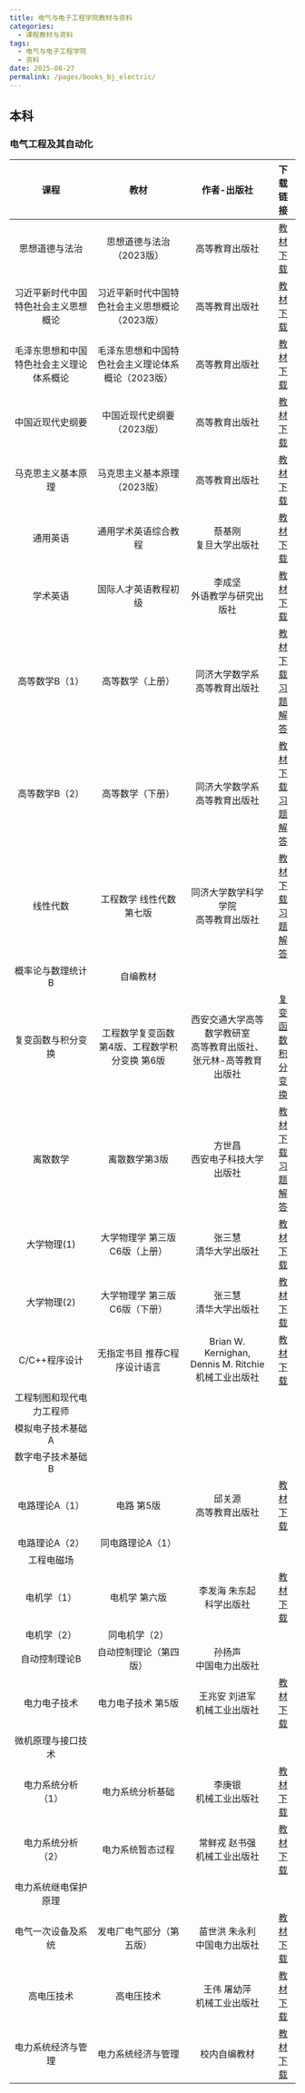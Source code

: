 ```yaml
---
title: 电气与电子工程学院教材与资料
categories: 
  - 课程教材与资料
tags: 
  - 电气与电子工程学院
  - 资料
date: 2025-08-27
permalink: /pages/books_bj_electric/
---
```


## 本科
### 电气工程及其自动化

| 课程 | 教材 | 作者-出版社 | 下载链接 |
| :--------------: | :-----------: | :-----------------: | :---------------------: |
|思想道德与法治|思想道德与法治（2023版）|高等教育出版社|<a href="https://onemanager.ncepuinfo.cc/NCEPUwiki/公共基础类课程/思想道德与法治（2023版）.pdf" target="_blank">教材下载</a>|
|习近平新时代中国特色社会主义思想概论|习近平新时代中国特色社会主义思想概论（2023版）|高等教育出版社|<a href="https://onemanager.ncepuinfo.cc/NCEPUwiki/公共基础类课程/习近平新时代中国特色社会主义思想概论（2023版）.pdf" target="_blank">教材下载</a>|
|毛泽东思想和中国特色社会主义理论体系概论|毛泽东思想和中国特色社会主义理论体系概论（2023版）|高等教育出版社|<a href="https://onemanager.ncepuinfo.cc/NCEPUwiki/公共基础类课程/毛泽东思想和中国特色社会主义理论体系概论（2023版）.pdf" target="_blank">教材下载</a>|
|中国近现代史纲要|中国近现代史纲要（2023版）|高等教育出版社|<a href="https://onemanager.ncepuinfo.cc/NCEPUwiki/公共基础类课程/中国近现代史纲要（2023版）.pdf" target="_blank">教材下载</a>|
|马克思主义基本原理|马克思主义基本原理（2023版）|高等教育出版社|<a href="https://onemanager.ncepuinfo.cc/NCEPUwiki/公共基础类课程/马克思主义基本原理（2023版）.pdf" target="_blank">教材下载</a>|
|通用英语|通用学术英语综合教程|蔡基刚 </br> 复旦大学出版社|<a href="https://onemanager.ncepuinfo.cc/NCEPUwiki/公共基础类课程/通用学术英语综合教程-蔡基刚.pdf" target="_blank">教材下载</a>|
|学术英语|国际人才英语教程初级|李成坚 </br> 外语教学与研究出版社|<a href="https://onemanager.ncepuinfo.cc/NCEPUwiki/公共基础类课程/国际人才英语教程初级-李成坚.pdf" target="_blank">教材下载</a>|
|高等数学B（1）|高等数学（上册）|同济大学数学系 </br> 高等教育出版社|<a href="https://onemanager.ncepuinfo.cc/NCEPUwiki/学科门类基础课程/高等数学第8版上册-同济大学.pdf" target="_blank">教材下载</a> </br> <a href="https://onemanager.ncepuinfo.cc/NCEPUwiki/学科门类基础课程/高等数学习题全解指导上册第八版.pdf" target="_blank">习题解答</a>|
|高等数学B（2）|高等数学（下册）|同济大学数学系 </br> 高等教育出版社|<a href="https://onemanager.ncepuinfo.cc/NCEPUwiki/学科门类基础课程/高等数学第8版下册-同济大学.pdf" target="_blank">教材下载</a> </br> <a href="https://onemanager.ncepuinfo.cc/NCEPUwiki/学科门类基础课程/高等数学习题全解指导下册第八版.pdf" target="_blank">习题解答</a>|
| 线性代数 | 工程数学 线性代数 第七版 | 同济大学数学科学学院 </br> 高等教育出版社 |<a href="https://onemanager.ncepuinfo.cc/NCEPUwiki/学科门类基础课程/线性代数-同济大学第七版.pdf" target="_blank">教材下载</a> </br> <a href="https://onemanager.ncepuinfo.cc/NCEPUwiki/学科门类基础课程/线性代数同济大学第七版-学习辅导与习题全解.pdf" target="_blank">习题解答</a>|
| 概率论与数理统计B | 自编教材 |  |  |
| 复变函数与积分变换 | 工程数学复变函数 第4版、工程数学积分变换 第6版 | 西安交通大学高等数学教研室 </br> 高等教育出版社、张元林-高等教育出版社 | <a href="https://onemanager.ncepuinfo.cc/NCEPUwiki/北京/电气与电子工程学院/工程数学复变函数-西安交大第4版.pdf" target="_blank">复变函数</a> </br> <a href="https://onemanager.ncepuinfo.cc/NCEPUwiki/北京/电气与电子工程学院/工程数学积分变换-第6版.pdf" target="_blank">积分变换</a>|
|离散数学|离散数学第3版|方世昌 </br> 西安电子科技大学出版社 |<a href="https://onemanager.ncepuinfo.cc/NCEPUwiki/学科门类基础课程/离散数学(第三版)方世昌.pdf" target="_blank">教材下载</a> </br> <a href="https://onemanager.ncepuinfo.cc/NCEPUwiki/学科门类基础课程/离散数学(方世昌)习题解答.pdf" target="_blank">习题解答</a>|
|大学物理(1)|大学物理学 第三版 C6版（上册）|张三慧 </br> 清华大学出版社|<a href="https://onemanager.ncepuinfo.cc/NCEPUwiki/学科门类基础课程/大学物理学C6版上册-第3版.pdf" target="_blank">教材下载</a>|
|大学物理(2)|大学物理学 第三版 C6版（下册）|张三慧 </br> 清华大学出版社|<a href="https://onemanager.ncepuinfo.cc/NCEPUwiki/学科门类基础课程/大学物理学C6版下册-第3版.pdf" target="_blank">教材下载</a>|
| C/C++程序设计 | 无指定书目 推荐C程序设计语言 | Brian W. Kernighan, Dennis M. Ritchie </br> 机械工业出版社 | <a href="https://onemanager.ncepuinfo.cc/NCEPUwiki/学科门类基础课程/C程序设计语言(Brian W. Kernighan, Dennis M. Ritchie).pdf" target="_blank">教材下载</a> |
| 工程制图和现代电力工程师 | | | |
| 模拟电子技术基础A | | | |
| 数字电子技术基础B | | | |
| 电路理论A（1） | 电路 第5版 | 邱关源 </br> 高等教育出版社 | <a href="https://onemanager.ncepuinfo.cc/NCEPUwiki/北京/电气与电子工程学院/电路第5版邱关源.pdf" target="_blank">教材下载</a> |
| 电路理论A（2） | 同电路理论A（1） | | |
| 工程电磁场 | | | |
| 电机学（1） | 电机学 第六版 | 李发海 朱东起 </br> 科学出版社 | <a href="https://onemanager.ncepuinfo.cc/NCEPUwiki/北京/电气与电子工程学院/电机学第6版.pdf" target="_blank">教材下载</a> |
| 电机学（2） | 同电机学（2） | | |
| 自动控制理论B | 自动控制理论（第四版） | 孙扬声 </br> 中国电力出版社 |  |
| 电力电子技术 | 电力电子技术 第5版 | 王兆安 刘进军 </br> 机械工业出版社 | <a href="https://onemanager.ncepuinfo.cc/NCEPUwiki/北京/电气与电子工程学院/电力电子技术（第五版）王兆安_刘进军.pdf" target="_blank">教材下载</a> |
| 微机原理与接口技术 | | | |
| 电力系统分析（1） | 电力系统分析基础 | 李庚银 </br> 机械工业出版社 | <a href="https://onemanager.ncepuinfo.cc/NCEPUwiki/北京/电气与电子工程学院/电力系统分析基础_李庚银.pdf" target="_blank">教材下载</a> |
| 电力系统分析（2） | 电力系统暂态过程 | 常鲜戎 赵书强 </br> 机械工业出版社 | <a href="https://onemanager.ncepuinfo.cc/NCEPUwiki/北京/电气与电子工程学院/电力系统暂态过程_常鲜戎_赵书强.pdf" target="_blank">教材下载</a> |
| 电力系统继电保护原理 | | | |
| 电气一次设备及系统 | 发电厂电气部分（第五版） | 苗世洪 朱永利 </br> 中国电力出版社 | <a href="https://onemanager.ncepuinfo.cc/NCEPUwiki/北京/电气与电子工程学院/发电厂电气部分第5版.pdf" target="_blank">教材下载</a> |
| 高电压技术 | 高电压技术 | 王伟 屠幼萍 </br> 机械工业出版社 | <a href="https://onemanager.ncepuinfo.cc/NCEPUwiki/北京/电气与电子工程学院/高电压技术_王伟屠幼萍.pdf" target="_blank">教材下载</a> |
| 电力系统经济与管理 | 电力系统经济与管理 | 校内自编教材 | <a href="https://onemanager.ncepuinfo.cc/NCEPUwiki/北京/电气与电子工程学院/电力系统经济与管理.pdf" target="_blank">教材下载</a> |
